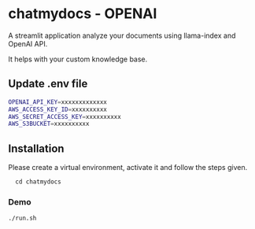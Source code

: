 
# chatmydocs - OPENAI
A streamlit application analyze your documents using llama-index and OpenAI API.

It helps with your custom knowledge base.


## Update .env file

```bash
OPENAI_API_KEY=xxxxxxxxxxxxx
AWS_ACCESS_KEY_ID=xxxxxxxxxx
AWS_SECRET_ACCESS_KEY=xxxxxxxxxx
AWS_S3BUCKET=xxxxxxxxxx 
```


## Installation

Please create a virtual environment, activate it and follow the steps given.

```python
  cd chatmydocs
```
    

### Demo

```bash
./run.sh
```

